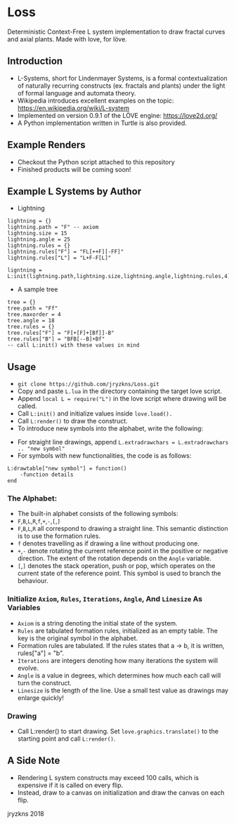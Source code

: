 # Loss
Deterministic Context-Free L system implementation to draw fractal curves and axial plants. Made with love, for löve.

## Introduction 
- L-Systems, short for Lindenmayer Systems, is a formal contextualization of naturally recurring constructs (ex. fractals and plants) under the light of formal language and automata theory.
- Wikipedia introduces excellent examples on the topic: https://en.wikipedia.org/wiki/L-system
- Implemented on version 0.9.1 of the LÖVE engine: https://love2d.org/
- A Python implementation written in Turtle is also provided.
## Example Renders
- Checkout the Python script attached to this repository
- Finished products will be coming soon!
## Example L Systems by Author
- Lightning
```
lightning = {}
lightning.path = "F" -- axiom
lightning.size = 15
lightning.angle = 25
lightning.rules = {}
lightning.rules["F"] = "FL[++F][-FF]"
lightning.rules["L"] = "L+F-F[L]"

ligntning = L:init(lightning.path,lightning.size,lightning.angle,lightning.rules,4)
```
- A sample tree
```
tree = {}
tree.path = "Ff"
tree.maxorder = 4
tree.angle = 18
tree.rules = {}
tree.rules["F"] = "F[+[F]+[Bf]]-B"
tree.rules["B"] = "BFB[--B]+Bf"
-- call L:init() with these values in mind
```
## Usage
- `git clone https://github.com/jryzkns/Loss.git`
- Copy and paste `L.lua` in the directory containing the target love script.
- Append `local L = require("L")` in the love script where drawing will be called.
- Call `L:init()` and initialize values inside `love.load().`
- Call `L:render()` to draw the construct.
- To introduce new symbols into the alphabet, write the following:
* For straight line drawings, append `L.extradrawchars = L.extradrawchars .. "new symbol"`
* For symbols with new functionalities, the code is as follows:
```
L:drawtable["new symbol"] = function()
    -function details
end
```
### The Alphabet:
- The built-in alphabet consists of the following symbols:
- `F`,`B`,`L`,`R`,`f`,`+`,`-`,`[`,`]`
- `F`,`B`,`L`,`R` all correspond to drawing a straight line. This semantic distinction is to use the formation rules.
- `f` denotes travelling as if drawing a line without producing one.
- `+`,`-` denote rotating the current reference point in the positive or negative direction. The extent of the rotation depends on the `Angle` variable.
- `[`,`]` denotes the stack operation, push or pop, which operates on the current state of the reference point. This symbol is used to branch the behaviour.
### Initialize `Axiom`, `Rules`, `Iterations`, `Angle`, And `Linesize` As Variables
- `Axiom` is a string denoting the initial state of the system.
- `Rules` are tabulated formation rules, initialized as an empty table. The key is the original symbol in the alphabet.
- Formation rules are tabulated. If the rules states that a -> b, it is written, rules["a"] = "b".
- `Iterations` are integers denoting how many iterations the system will evolve.
- `Angle` is a value in degrees, which determines how much each call will turn the construct.
- `Linesize` is the length of the line. Use a small test value as drawings may enlarge quickly!
### Drawing
- Call L:render() to start drawing. Set `love.graphics.translate()` to the starting point and call `L:render()`.

## A Side Note
- Rendering L system constructs may exceed 100 calls, which is expensive if it is called on every flip. 
- Instead, draw to a canvas on initialization and draw the canvas on each flip.

jryzkns 2018
